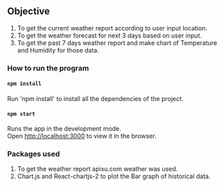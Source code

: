 ## Objective

1. To get the current weather report according to user input location.
2. To get the weather forecast for next 3 days based on user input.
3. To get the past 7 days weather report and make chart of Temperature and Humidity for those data.

### How to run the program
#### `npm install`
 Run 'npm install' to install all the dependencies of the project. 
#### `npm start`

Runs the app in the development mode.<br>
Open [http://localhost:3000](http://localhost:3000) to view it in the browser.

### Packages used
1. To get the weather report apixu.com weather was used.
2. Chart.js and React-chartjs-2 to plot the Bar graph of historical data.

